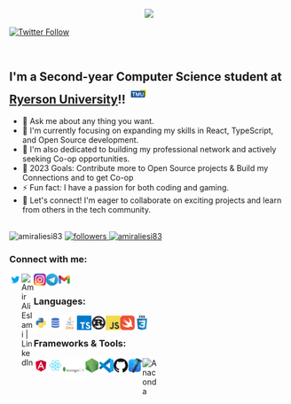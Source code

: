 <p align="center">
  <b><img src="https://readme-typing-svg.herokuapp.com?font=Raleway&color=00A8FF&size=30&center=true&vCenter=true&lines=Hi+there%2C+I'm+Amir."></b>
</p>

[![Twitter Follow](https://img.shields.io/twitter/follow/AmirAli_Esi?style=social)](https://twitter.com/intent/follow?original_referer=https%3A%2F%2Fgithub.com%2FcodeSTACKr&screen_name=AmirAli_Esi)
<br>
<div align="center">
  <img src"" align="center"/>
</div>


## I'm a Second-year Computer Science student at [Ryerson University](https://www.torontomu.ca)!!  <b><img src="tmu-logo-social-media.jpg" width="36px" alt="TMU logo"></b>
 


- 💬 Ask me about any thing you want.
- 🌱 I'm currently focusing on expanding my skills in React, TypeScript, and Open Source development.
- 🤝 I'm also dedicated to building my professional network and actively seeking Co-op opportunities.
- 🥅 2023 Goals: Contribute more to Open Source projects & Build my Connections and to get Co-op
- ⚡️ Fun fact: I have a passion for both coding and gaming.
- 👯 Let's connect! I'm eager to collaborate on exciting projects and learn from others in the tech community.

<p align="left" height="25">
  <br>
  <img src="https://komarev.com/ghpvc/?username=AmiraliEsi83&label=Visitors+Count&color=1DA1F2"  alt="amiraliesi83" height="25" width="150" />
   <a href="https://twitter.com/AmirAli_Esi">
    <img alt="followers" title="Follow me on Twitter" src="https://img.shields.io/twitter/follow/amiraliesi83?color=1DA1F2&label=Follow&logo=twitter&logoColor=white&style=for-the-badge" height="25" width="150"/>
    </a>
  <a href="https://github.com/AmiraliEsi83"><img src="https://img.shields.io/github/followers/AmiraliEsi83?label=Followers&logo=github&Follow&style=for-the-badge" height="25" width="150" alt="amiraliesi83"/></a>
  <br>
</p>



### Connect with me:



[<img align="left" alt="Amir Ali Eslami | Twitter" width="22px" src="https://raw.githubusercontent.com/github/explore/80688e429a7d4ef2fca1e82350fe8e3517d3494d/topics/twitter/twitter.png" />][twitter]
[<img align="left" alt="Amir Ali Eslami | LinkedIn" width="22px" src="https://cdn.jsdelivr.net/npm/simple-icons@v3/icons/linkedin.svg" />][linkedin]
[<img align="left" alt="Amir Ali Eslami | Instagram" width="22px" src="https://raw.githubusercontent.com/github/explore/06c46459e7947c8a25f72798af696d66e202ac39/topics/instagram/instagram.png" />][instagram]
[<img align="left" alt="Amir Ali Eslami | Instagram" width="22px" src="https://raw.githubusercontent.com/github/explore/80688e429a7d4ef2fca1e82350fe8e3517d3494d/topics/telegram/telegram.png" />][telegram]
[<img align="left" alt="Amir Ali Eslami | Instagram" width="22px" src="https://raw.githubusercontent.com/github/explore/c48cd5d649ad3d397166ad3661a259bed9696ea6/topics/gmail/gmail.png" />][mail]

<br />

### Languages:

<img align="left" alt="Python" width="26px" src="https://raw.githubusercontent.com/github/explore/80688e429a7d4ef2fca1e82350fe8e3517d3494d/topics/python/python.png" />

<img align="left" alt="SQL" width="26px" src="https://raw.githubusercontent.com/github/explore/ecafd74ee977bc5f312cb476f3ba8054ce232f0e/topics/sql/sql.png" />


<img align="left" alt="Java" width="26px" src="https://raw.githubusercontent.com/github/explore/80688e429a7d4ef2fca1e82350fe8e3517d3494d/topics/java/java.png" />

<img align="left" alt="TypeScript" width="26px" src="https://raw.githubusercontent.com/github/explore/ecafd74ee977bc5f312cb476f3ba8054ce232f0e/topics/typescript/typescript.png" />


<img align="left" alt="Rust" width="26px" src="https://raw.githubusercontent.com/github/explore/ecafd74ee977bc5f312cb476f3ba8054ce232f0e/topics/rust/rust.png" />

<img align="left" alt="JavaScript" width="26px" src="https://raw.githubusercontent.com/github/explore/ecafd74ee977bc5f312cb476f3ba8054ce232f0e/topics/javascript/javascript.png" />

<img align="left" alt="Swift" width="26px" src="https://raw.githubusercontent.com/github/explore/80688e429a7d4ef2fca1e82350fe8e3517d3494d/topics/swift/swift.png" />

<img align="left" alt="CSS" width="26px" src="https://raw.githubusercontent.com/github/explore/ecafd74ee977bc5f312cb476f3ba8054ce232f0e/topics/css/css.png" />

<br />

### Frameworks & Tools: 

<img align="left" alt="Angular" width="26px" src="https://raw.githubusercontent.com/github/explore/ecafd74ee977bc5f312cb476f3ba8054ce232f0e/topics/angular/angular.png" />

<img align="left" alt="React" width="26px" src="https://raw.githubusercontent.com/github/explore/cebd63002168a05a6a642f309227eefeccd92950/topics/react/react.png" />

[<img align="left" alt="MongoDB" width="40px" src="https://raw.githubusercontent.com/github/explore/master/topics/mongodb/mongodb.png" />](https://www.mongodb.com)

[<img align="left" alt="Node.js" width="26px" src="https://raw.githubusercontent.com/github/explore/master/topics/nodejs/nodejs.png" />](https://nodejs.org)

<img align="left" alt="Visual Studio Code" width="26px" src="https://raw.githubusercontent.com/github/explore/80688e429a7d4ef2fca1e82350fe8e3517d3494d/topics/visual-studio-code/visual-studio-code.png" />

<img align="left" alt="GitHub" width="26px" src="https://raw.githubusercontent.com/github/explore/78df643247d429f6cc873026c0622819ad797942/topics/github/github.png" />

<img align="left" alt="Xcode" width="26px" src="https://raw.githubusercontent.com/github/explore/530398b5c9b0fd57127e2564bd664575f02f52e4/topics/xcode/xcode.png" />

[<img align="left" alt="Anaconda" width="26px" src="https://cdn.jsdelivr.net/npm/simple-icons@3.6.0/icons/anaconda.svg" />](https://www.anaconda.com)


[twitter]: https://twitter.com/AmirAli_Esi
[instagram]: https://instagram.com/amirali._.esi
[linkedin]:https://www.linkedin.com/in/amiralieslami/
[mail]: amirali.eslami@torontomu.ca
[telegram]: telegram.me/Amiraliesi83
